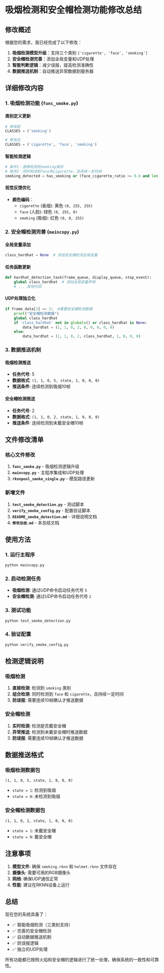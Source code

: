 # 吸烟检测和安全帽检测功能修改总结

## 修改概述

根据您的需求，我已经完成了以下修改：

1. **吸烟检测模型升级**：支持三个类别 `['cigarette', 'face', 'smoking']`
2. **安全帽检测完善**：添加全局变量和UDP处理
3. **智能判断逻辑**：减少误报，提高检测准确性
4. **数据推送机制**：自动推送异常数据到服务器

## 详细修改内容

### 1. 吸烟检测功能 (`func_smoke.py`)

#### 类别定义更新
```python
# 修改前
CLASSES = ('smoking')

# 修改后  
CLASSES = ('cigarette', 'face', 'smoking')
```

#### 智能检测逻辑
```python
# 条件1：直接检测到smoking类别
# 条件2：同时检测到face和cigarette，且持续一定时间
smoking_detected = has_smoking or (face_cigarette_ratio >= 0.6 and len(self.face_cigarette_history) >= 5)
```

#### 视觉反馈优化
- **颜色编码**：
  - `cigarette` (香烟): 黄色 `(0, 255, 255)`
  - `face` (人脸): 绿色 `(0, 255, 0)`
  - `smoking` (吸烟): 红色 `(0, 0, 255)`

### 2. 安全帽检测完善 (`maincopy.py`)

#### 全局变量添加
```python
class_hardhat = None  # 添加安全帽检测全局变量
```

#### 任务函数更新
```python
def hardhat_detection_task(frame_queue, display_queue, stop_event):
    global class_hardhat  # 添加全局变量声明
    # ... 其他代码
```

#### UDP处理独立化
```python
if frame_data[3] == 2:  #需要安全帽检测数据
    print("安全帽检测数据")
    global class_hardhat
    if 'class_hardhat' not in globals() or class_hardhat is None:
        data_hardhat = (1, 1, 0, 2, 0, 0, 0, 0, 0)
    else:
        data_hardhat = (1, 1, 0, 2, class_hardhat, 1, 0, 0, 0)
```

### 3. 数据推送机制

#### 吸烟检测推送
- **任务代号**: 5
- **数据格式**: `(1, 1, 0, 5, state, 1, 0, 0, 0)`
- **推送条件**: 连续检测到吸烟10帧

#### 安全帽检测推送
- **任务代号**: 2  
- **数据格式**: `(1, 1, 0, 2, state, 1, 0, 0, 0)`
- **推送条件**: 连续检测到未戴安全帽10帧

## 文件修改清单

### 核心文件修改
1. **`func_smoke.py`** - 吸烟检测逻辑升级
2. **`maincopy.py`** - 主程序集成和UDP处理
3. **`rknnpool_smoke_single.py`** - 模型路径更新

### 新增文件
1. **`test_smoke_detection.py`** - 测试脚本
2. **`verify_smoke_config.py`** - 配置验证脚本
3. **`README_smoke_detection.md`** - 详细说明文档
4. **`修改总结.md`** - 本总结文档

## 使用方法

### 1. 运行主程序
```bash
python maincopy.py
```

### 2. 启动检测任务
- **吸烟检测**: 通过UDP命令启动任务代号 `5`
- **安全帽检测**: 通过UDP命令启动任务代号 `2`

### 3. 测试功能
```bash
python test_smoke_detection.py
```

### 4. 验证配置
```bash
python verify_smoke_config.py
```

## 检测逻辑说明

### 吸烟检测
1. **直接检测**: 检测到 `smoking` 类别
2. **组合检测**: 同时检测到 `face` 和 `cigarette`，且持续一定时间
3. **防误报**: 需要连续10帧确认才推送数据

### 安全帽检测
1. **实时检测**: 检测是否戴安全帽
2. **异常推送**: 检测到未戴安全帽时推送数据
3. **防误报**: 需要连续10帧确认才推送数据

## 数据推送格式

### 吸烟检测数据包
```
(1, 1, 0, 5, state, 1, 0, 0, 0)
```
- `state = 1`: 检测到吸烟
- `state = 0`: 未检测到吸烟

### 安全帽检测数据包
```
(1, 1, 0, 2, state, 1, 0, 0, 0)
```
- `state = 1`: 未戴安全帽
- `state = 0`: 戴安全帽

## 注意事项

1. **模型文件**: 确保 `smoking.rknn` 和 `helmet.rknn` 文件存在
2. **摄像头**: 需要可用的RGB摄像头
3. **网络**: 确保UDP通信正常
4. **性能**: 建议在RKNN设备上运行

## 总结

现在您的系统具备了：
- ✅ 智能吸烟检测（三类别支持）
- ✅ 完善的安全帽检测
- ✅ 自动数据推送机制
- ✅ 防误报逻辑
- ✅ 独立的UDP处理

所有功能都已按照火焰和安全帽的逻辑进行了统一处理，确保系统的一致性和可靠性。 